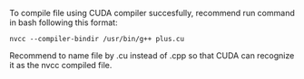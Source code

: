 To compile file using CUDA compiler succesfully, recommend run command in bash following this format:

```nvcc --compiler-bindir /usr/bin/g++ plus.cu ```

Recommend to name file by .cu instead of .cpp so that CUDA can recognize it as the nvcc compiled file. 